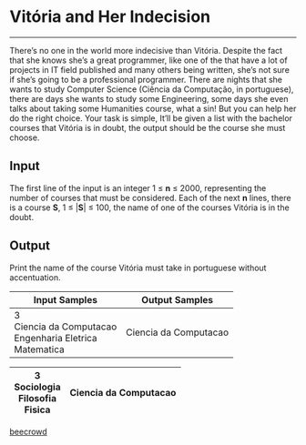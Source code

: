 # Vitória and Her Indecision

---

There’s no one in the world more indecisive than Vitória. Despite the fact that she knows she’s a great programmer, like one of the that have a lot of projects in IT field published and many others being written, she’s not sure if she’s going to be a professional programmer. There are nights that she wants to study Computer Science (Ciência da Computação, in portuguese), there are days she wants to study some Engineering, some days she even talks about taking some Humanities course, what a 
sin! But you can help her do the right choice. Your task is simple, It’ll be given a list with the bachelor courses that Vitória is in doubt, the output should be the course she must choose.

## Input

The first line of the input is an integer 1 ≤ **n** ≤ 2000, representing the number of courses that must be considered. Each of the next **n** lines, there is a course **S**, 1 ≤ |**S**| ≤ 100, the name of one of the courses Vitória is in the doubt.

## Output

Print the name of the course Vitória must take in portuguese without accentuation.

| Input Samples                                                      | Output Samples        |
| ------------------------------------------------------------------ | --------------------- |
| 3<br> Ciencia da Computacao<br> Engenharia Eletrica<br> Matematica | Ciencia da Computacao |

| 3<br/> Sociologia<br/> Filosofia<br/> Fisica | Ciencia da Computacao |
| -------------------------------------------- | --------------------- |

[beecrowd](https://www.beecrowd.com.br/judge/en/problems/view/1924)
